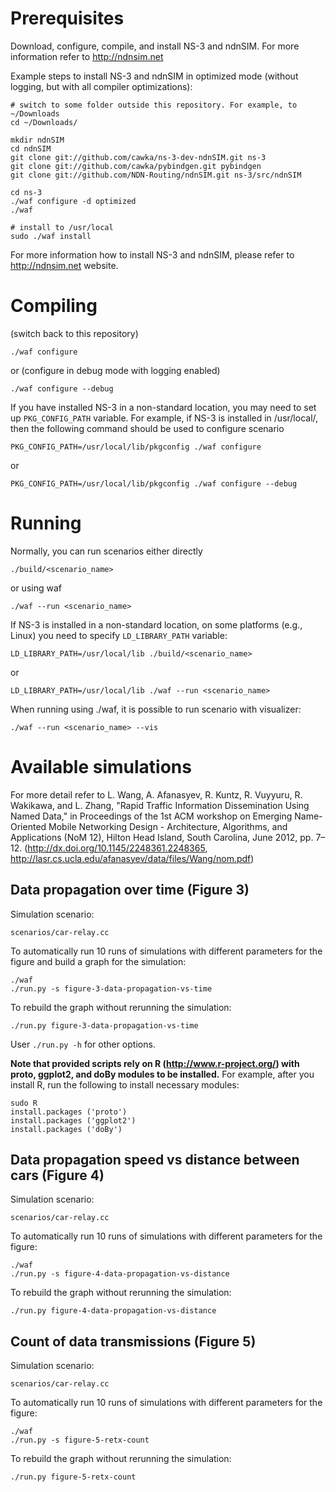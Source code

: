 Prerequisites
=============

Download, configure, compile, and install NS-3 and ndnSIM. For more information refer to http://ndnsim.net 

Example steps to install NS-3 and ndnSIM in optimized mode (without logging, but with all compiler optimizations):

	# switch to some folder outside this repository. For example, to ~/Downloads
	cd ~/Downloads/

    mkdir ndnSIM
    cd ndnSIM
    git clone git://github.com/cawka/ns-3-dev-ndnSIM.git ns-3
    git clone git://github.com/cawka/pybindgen.git pybindgen
    git clone git://github.com/NDN-Routing/ndnSIM.git ns-3/src/ndnSIM

    cd ns-3
    ./waf configure -d optimized
    ./waf

    # install to /usr/local
    sudo ./waf install

For more information how to install NS-3 and ndnSIM, please refer to http://ndnsim.net website.

Compiling
=========

(switch back to this repository)

``./waf configure``

or (configure in debug mode with logging enabled)

``./waf configure --debug``

If you have installed NS-3 in a non-standard location, you may need to set up ``PKG_CONFIG_PATH`` variable.
For example, if NS-3 is installed in /usr/local/, then the following command should be used to
configure scenario

``PKG_CONFIG_PATH=/usr/local/lib/pkgconfig ./waf configure``

or

``PKG_CONFIG_PATH=/usr/local/lib/pkgconfig ./waf configure --debug``

Running
=======

Normally, you can run scenarios either directly

``./build/<scenario_name>``

or using waf

``./waf --run <scenario_name>``

If NS-3 is installed in a non-standard location, on some platforms (e.g., Linux) you need to specify ``LD_LIBRARY_PATH`` variable:

``LD_LIBRARY_PATH=/usr/local/lib ./build/<scenario_name>``

or

``LD_LIBRARY_PATH=/usr/local/lib ./waf --run <scenario_name>``


When running using ./waf, it is possible to run scenario with visualizer:

``./waf --run <scenario_name> --vis``


Available simulations
=====================

For more detail refer to L. Wang, A. Afanasyev, R. Kuntz, R. Vuyyuru, R. Wakikawa, and L. Zhang, "Rapid Traffic Information Dissemination Using Named Data," in Proceedings of the 1st ACM workshop on Emerging Name-Oriented Mobile Networking Design - Architecture, Algorithms, and Applications (NoM 12), Hilton Head Island, South Carolina, June 2012, pp. 7–12. (http://dx.doi.org/10.1145/2248361.2248365, http://lasr.cs.ucla.edu/afanasyev/data/files/Wang/nom.pdf)

## Data propagation over time (Figure 3)

Simulation scenario:

    scenarios/car-relay.cc

To automatically run 10 runs of simulations with different parameters for the figure and build a graph for the simulation:

    ./waf
    ./run.py -s figure-3-data-propagation-vs-time

To rebuild the graph without rerunning the simulation:

    ./run.py figure-3-data-propagation-vs-time

User ``./run.py -h`` for other options.

**Note that provided scripts rely on R (http://www.r-project.org/) with proto, ggplot2, and doBy modules to be installed.**  For example, after you install R, run the following to install necessary modules:

    sudo R
    install.packages ('proto')
    install.packages ('ggplot2')
    install.packages ('doBy')


## Data propagation speed vs distance between cars (Figure 4)

Simulation scenario:

    scenarios/car-relay.cc

To automatically run 10 runs of simulations with different parameters for the figure:

    ./waf
    ./run.py -s figure-4-data-propagation-vs-distance

To rebuild the graph without rerunning the simulation:

    ./run.py figure-4-data-propagation-vs-distance

## Count of data transmissions (Figure 5)

Simulation scenario:

    scenarios/car-relay.cc

To automatically run 10 runs of simulations with different parameters for the figure:

    ./waf
    ./run.py -s figure-5-retx-count

To rebuild the graph without rerunning the simulation:

    ./run.py figure-5-retx-count
